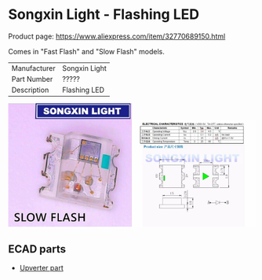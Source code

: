Songxin Light - Flashing LED
============================

Product page: https://www.aliexpress.com/item/32770689150.html

Comes in "Fast Flash" and "Slow Flash" models.

|               |               |
| ------------- | ------------- |
| Manufacturer  | Songxin Light |
| Part Number   | ?????         |
| Description   | Flashing LED  |

<img width="50%" src="Songxin Light - Flashing LED.jpg"/><img width="50%" src="Songxin Light - Flashing LED - Electrical characteristics.jpg"/>

ECAD parts
----------

* [Upverter part](https://upverter.com/part/upn/cd62f2bf6116f2a5/)
